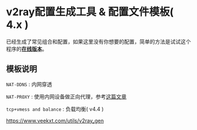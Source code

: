 # v2ray配置生成工具 & 配置文件模板( 4.x )

 已经生成了常见组合和配置，如果这里没有你想要的配置，简单的方法是试试这个程序的[**在线版本**](https://veekxt.com/utils/v2ray_gen)。

## 模板说明

`NAT-DDNS` : 内网穿透

`NAT-PROXY` : 使用内网设备做正向代理，参考[这篇文章](https://toutyrater.github.io/app/reverse2.html)

`tcp+vmess and balance` : 负载均衡( v4.4 )


https://www.veekxt.com/utils/v2ray_gen
